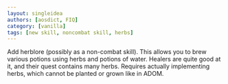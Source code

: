 ```yaml
---
layout: singleidea
authors: [aosdict, FIQ]
category: [vanilla]
tags: [new skill, noncombat skill, herbs]
---
```

Add herblore (possibly as a non-combat skill). This allows you to brew various potions using herbs and potions of water. Healers are quite good at it, and their quest contains many herbs. Requires actually implementing herbs, which cannot be planted or grown like in ADOM.
